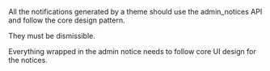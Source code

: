 All the notifications generated by a theme should use the admin_notices API and follow the core design pattern.

They must be dismissible.

Everything wrapped in the admin notice needs to follow core UI design for the notices.

